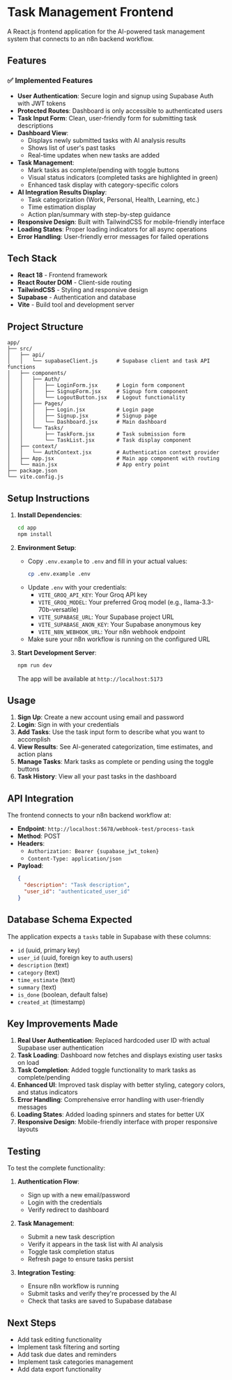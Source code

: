 # Task Management Frontend

A React.js frontend application for the AI-powered task management system that connects to an n8n backend workflow.

## Features

### ✅ Implemented Features

- **User Authentication**: Secure login and signup using Supabase Auth with JWT tokens
- **Protected Routes**: Dashboard is only accessible to authenticated users
- **Task Input Form**: Clean, user-friendly form for submitting task descriptions
- **Dashboard View**:
  - Displays newly submitted tasks with AI analysis results
  - Shows list of user's past tasks
  - Real-time updates when new tasks are added
- **Task Management**:
  - Mark tasks as complete/pending with toggle buttons
  - Visual status indicators (completed tasks are highlighted in green)
  - Enhanced task display with category-specific colors
- **AI Integration Results Display**:
  - Task categorization (Work, Personal, Health, Learning, etc.)
  - Time estimation display
  - Action plan/summary with step-by-step guidance
- **Responsive Design**: Built with TailwindCSS for mobile-friendly interface
- **Loading States**: Proper loading indicators for all async operations
- **Error Handling**: User-friendly error messages for failed operations

## Tech Stack

- **React 18** - Frontend framework
- **React Router DOM** - Client-side routing
- **TailwindCSS** - Styling and responsive design
- **Supabase** - Authentication and database
- **Vite** - Build tool and development server

## Project Structure

```
app/
├── src/
│   ├── api/
│   │   └── supabaseClient.js      # Supabase client and task API functions
│   ├── components/
│   │   ├── Auth/
│   │   │   ├── LoginForm.jsx      # Login form component
│   │   │   ├── SignupForm.jsx     # Signup form component
│   │   │   └── LogoutButton.jsx   # Logout functionality
│   │   ├── Pages/
│   │   │   ├── Login.jsx          # Login page
│   │   │   ├── Signup.jsx         # Signup page
│   │   │   └── Dashboard.jsx      # Main dashboard
│   │   └── Tasks/
│   │       ├── TaskForm.jsx       # Task submission form
│   │       └── TaskList.jsx       # Task display component
│   ├── context/
│   │   └── AuthContext.jsx        # Authentication context provider
│   ├── App.jsx                    # Main app component with routing
│   └── main.jsx                   # App entry point
├── package.json
└── vite.config.js
```

## Setup Instructions

1. **Install Dependencies**:

   ```bash
   cd app
   npm install
   ```

2. **Environment Setup**:

   - Copy `.env.example` to `.env` and fill in your actual values:
     ```bash
     cp .env.example .env
     ```
   - Update `.env` with your credentials:
     - `VITE_GROQ_API_KEY`: Your Groq API key
     - `VITE_GROQ_MODEL`: Your preferred Groq model (e.g., llama-3.3-70b-versatile)
     - `VITE_SUPABASE_URL`: Your Supabase project URL
     - `VITE_SUPABASE_ANON_KEY`: Your Supabase anonymous key
     - `VITE_N8N_WEBHOOK_URL`: Your n8n webhook endpoint
   - Make sure your n8n workflow is running on the configured URL

3. **Start Development Server**:
   ```bash
   npm run dev
   ```
   The app will be available at `http://localhost:5173`

## Usage

1. **Sign Up**: Create a new account using email and password
2. **Login**: Sign in with your credentials
3. **Add Tasks**: Use the task input form to describe what you want to accomplish
4. **View Results**: See AI-generated categorization, time estimates, and action plans
5. **Manage Tasks**: Mark tasks as complete or pending using the toggle buttons
6. **Task History**: View all your past tasks in the dashboard

## API Integration

The frontend connects to your n8n backend workflow at:

- **Endpoint**: `http://localhost:5678/webhook-test/process-task`
- **Method**: POST
- **Headers**:
  - `Authorization: Bearer {supabase_jwt_token}`
  - `Content-Type: application/json`
- **Payload**:
  ```json
  {
    "description": "Task description",
    "user_id": "authenticated_user_id"
  }
  ```

## Database Schema Expected

The application expects a `tasks` table in Supabase with these columns:

- `id` (uuid, primary key)
- `user_id` (uuid, foreign key to auth.users)
- `description` (text)
- `category` (text)
- `time_estimate` (text)
- `summary` (text)
- `is_done` (boolean, default false)
- `created_at` (timestamp)

## Key Improvements Made

1. **Real User Authentication**: Replaced hardcoded user ID with actual Supabase user authentication
2. **Task Loading**: Dashboard now fetches and displays existing user tasks on load
3. **Task Completion**: Added toggle functionality to mark tasks as complete/pending
4. **Enhanced UI**: Improved task display with better styling, category colors, and status indicators
5. **Error Handling**: Comprehensive error handling with user-friendly messages
6. **Loading States**: Added loading spinners and states for better UX
7. **Responsive Design**: Mobile-friendly interface with proper responsive layouts

## Testing

To test the complete functionality:

1. **Authentication Flow**:

   - Sign up with a new email/password
   - Login with the credentials
   - Verify redirect to dashboard

2. **Task Management**:

   - Submit a new task description
   - Verify it appears in the task list with AI analysis
   - Toggle task completion status
   - Refresh page to ensure tasks persist

3. **Integration Testing**:
   - Ensure n8n workflow is running
   - Submit tasks and verify they're processed by the AI
   - Check that tasks are saved to Supabase database

## Next Steps

- Add task editing functionality
- Implement task filtering and sorting
- Add task due dates and reminders
- Implement task categories management
- Add data export functionality
